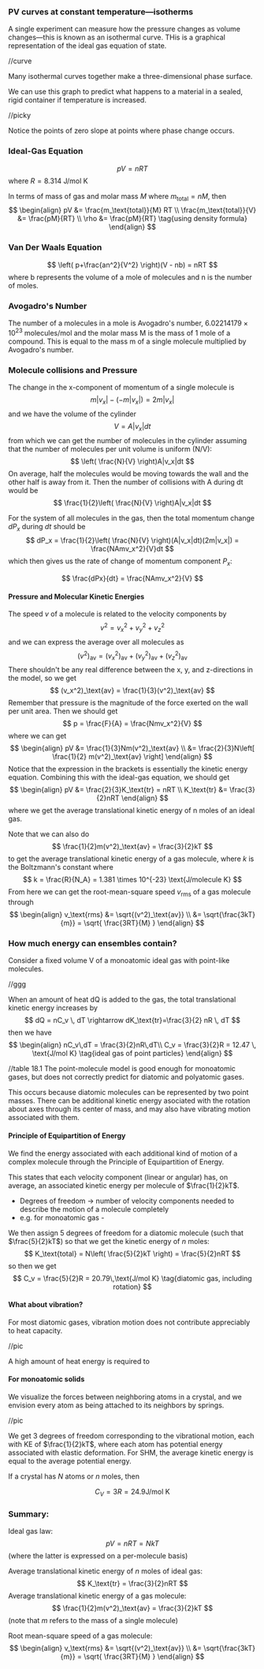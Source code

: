 ### PV curves at constant temperature—isotherms
A single experiment can measure how the pressure changes as volume changes—this is known as an isothermal curve. THis is a graphical representation of the ideal gas equation of state.

//curve

Many isothermal curves together make a three-dimensional phase surface.

We can use this graph to predict what happens to a material in a sealed, rigid container if temperature is increased.

//picky

Notice the points of zero slope at points where phase change occurs.
### Ideal-Gas Equation
$$
pV = nRT
$$
where $R = 8.314$ J/mol K

In terms of mass of gas and molar mass $M$ where $m_\text{total} = nM$, then
$$
\begin{align}
pV &= \frac{m_\text{total}}{M} RT \\
\frac{m_\text{total}}{V} &= \frac{pM}{RT} \\
\rho &= \frac{pM}{RT} \tag{using density formula}
\end{align}
$$

### Van Der Waals Equation
$$
\left( p+\frac{an^2}{V^2} \right)(V - nb) = nRT
$$
where b represents the volume of a mole of molecules and n is the number of moles.

### Avogadro's Number
The number of a molecules in a mole is Avogadro's number, $6.02214179 \times 10^{23}$ molecules/mol
and the molar mass M is the mass of 1 mole of a compound. This is equal to the mass m of a single molecule multiplied by Avogadro's number.

### Molecule collisions and Pressure
The change in the x-component of momentum of a single molecule is
$$
m|v_x| - (-m|v_x|) = 2m|v_x|
$$
and we have the volume of the cylinder
$$
V = A|v_x|dt
$$
from which we can get the number of molecules in the cylinder assuming that the number of molecules per unit volume is uniform (N/V):
$$
\left( \frac{N}{V} \right)A|v_x|dt
$$
On average, half the molecules would be moving towards the wall and the other half is away from it. Then the number of collisions with A during dt would be
$$
\frac{1}{2}\left( \frac{N}{V} \right)A|v_x|dt
$$

For the system of all molecules in the gas, then the total momentum change $dP_x$ during $dt$ should be
$$
dP_x = \frac{1}{2}\left( \frac{N}{V} \right)(A|v_x|dt)(2m|v_x|) = \frac{NAmv_x^2}{V}dt
$$
which then gives us the rate of change of momentum component $P_x$:

$$
\frac{dPx}{dt} = \frac{NAmv_x^2}{V}
$$

#### Pressure and Molecular Kinetic Energies
The speed $v$ of a molecule is related to the velocity components by
$$
v^2 = v_x^2 + v_y^2 + v_z^2
$$
and we can express the average over all molecules as
$$
(v^2)_\text{av} = (v_x^2)_\text{av} + (v_y^2)_\text{av} + (v_z^2)_\text{av}
$$
There shouldn't be any real difference between the x, y, and z-directions in the model, so we get
$$
(v_x^2)_\text{av} = \frac{1}{3}(v^2)_\text{av}
$$
Remember that pressure is the magnitude of the force exerted on the wall per unit area. Then we should get
$$
p = \frac{F}{A} = \frac{Nmv_x^2}{V}
$$
where we can get
$$
\begin{align}
pV &= \frac{1}{3}Nm(v^2)_\text{av} \\
&= \frac{2}{3}N\left[ \frac{1}{2} m(v^2)_\text{av} \right]
\end{align}
$$
Notice that the expression in the brackets is essentially the kinetic energy equation. Combining this with the ideal-gas equation, we should get
$$
\begin{align}
pV &= \frac{2}{3}K_\text{tr} = nRT \\
K_\text{tr} &= \frac{3}{2}nRT
\end{align}
$$
where we get the average translational kinetic energy of n moles of an ideal gas.

Note that we can also do
$$
\frac{1}{2}m(v^2)_\text{av} = \frac{3}{2}kT
$$
to get the average translational kinetic energy of a gas molecule, where $k$ is the Boltzmann's constant where
$$
k = \frac{R}{N_A} = 1.381 \times 10^{-23} \text{J/molecule K}
$$
From here we can get the root-mean-square speed $v_\text{rms}$ of a gas molecule through
$$
\begin{align}
v_\text{rms} &= \sqrt{(v^2)_\text{av}} \\
&= \sqrt{\frac{3kT}{m}} = \sqrt{ \frac{3RT}{M} }
\end{align}
$$
### How much energy can ensembles contain?
Consider a fixed volume V of a monoatomic ideal gas with point-like molecules.

//ggg

When an amount of heat dQ is added to the gas, the total translational kinetic energy increases by
$$
dQ = nC_v \, dT \rightarrow dK_\text{tr}=\frac{3}{2} nR \, dT
$$
then we have
$$
\begin{align}
nC_v\,dT = \frac{3}{2}nR\,dT\\
C_v = \frac{3}{2}R = 12.47 \, \text{J/mol K} \tag{ideal gas of point particles}
\end{align}
$$

//table 18.1
The point-molecule model is good enough for monoatomic gases, but does not correctly predict for diatomic and polyatomic gases.

This occurs because diatomic molecules can be represented by two point masses. There can be additional kinetic energy asociated with the rotation about axes through its center of mass, and may also have vibrating motion associated with them.

#### Principle of Equipartition of Energy
We find the energy associated with each additional kind of motion of a complex molecule through the Principle of Equipartition of Energy.

This states that each velocity component (linear or angular) has, on average, an associated kinetic energy per molecule of $\frac{1}{2}kT$.
- Degrees of freedom -> number of velocity components needed to describe the motion of a molecule completely
- e.g. for monoatomic gas -

We then assign 5 degrees of freedom for a diatomic molecule (such that $\frac{5}{2}kT$) so that we get the kinetic energy of $n$ moles:
$$
K_\text{total} = N\left( \frac{5}{2}kT \right) = \frac{5}{2}nRT
$$
so then we get
$$
C_v = \frac{5}{2}R = 20.79\,\text{J/mol K} \tag{diatomic gas, including rotation}
$$

#### What about vibration?
For most diatomic gases, vibration motion does not contribute appreciably to heat capacity.

//pic

A high amount of heat energy is required to 

#### For monoatomic solids
We visualize the forces between neighboring atoms in a crystal, and we envision every atom as being attached to its neighbors by springs.

//pic

We get 3 degrees of freedom corresponding to the vibrational motion, each with KE of $\frac{1}{2}kT$, where each atom has potential energy associated with elastic deformation. For SHM, the average kinetic energy is equal to the average potential energy.

If a crystal has $N$ atoms or $n$ moles, then

$$
C_V = 3R = 24.9 \text{J/mol K} \tag{Rule of Dulong and Petit}
$$
### Summary:
Ideal gas law:
$$
pV = nRT = NkT
$$
(where the latter is expressed on a per-molecule basis)

Average translational kinetic energy of $n$ moles of ideal gas:
$$
K_\text{tr} = \frac{3}{2}nRT
$$
Average translational kinetic energy of a gas molecule:
$$
\frac{1}{2}m(v^2)_\text{av} = \frac{3}{2}kT
$$
(note that $m$ refers to the mass of a single molecule)

Root mean-square speed of a gas molecule:
$$
\begin{align}
v_\text{rms} &= \sqrt{(v^2)_\text{av}} \\
&= \sqrt{\frac{3kT}{m}} = \sqrt{ \frac{3RT}{M} }
\end{align}
$$